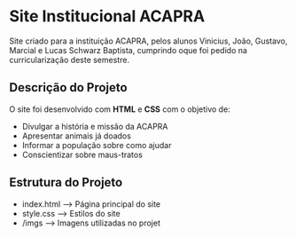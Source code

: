 #  Site Institucional ACAPRA

Site criado para a instituição ACAPRA, pelos alunos Vinicius, João, Gustavo, Marcial e Lucas Schwarz Baptista, cumprindo oque foi pedido na curricularização deste semestre.

##  Descrição do Projeto
O site foi desenvolvido com **HTML** e **CSS** com o objetivo de:
- Divulgar a história e missão da ACAPRA
- Apresentar animais já doados
- Informar a população sobre como ajudar
- Conscientizar sobre maus-tratos

##  Estrutura do Projeto
- index.html --> Página principal do site
- style.css --> Estilos do site
- /imgs --> Imagens utilizadas no projet
